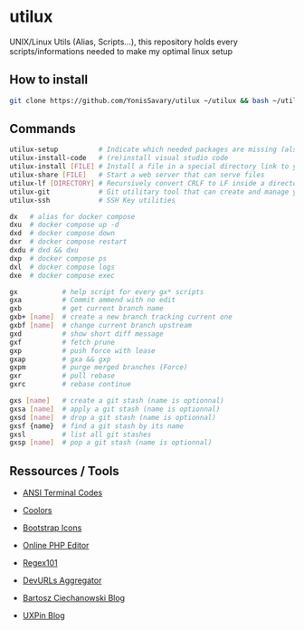 # utilux
UNIX/Linux Utils (Alias, Scripts...),
this repository holds every scripts/informations needed to make my optimal linux setup

## How to install

```bash
git clone https://github.com/YonisSavary/utilux ~/utilux && bash ~/utilux/install.sh
```

## Commands

```bash
utilux-setup          # Indicate which needed packages are missing (also install usual VSCode extensions)
utilux-install-code   # (re)install visual studio code
utilux-install [FILE] # Install a file in a special directory link to your $PATH
utilux-share [FILE]   # Start a web server that can serve files
utilux-lf [DIRECTORY] # Recursively convert CRLF to LF inside a directory (. by default)
utilux-git            # Git utilitary tool that can create and manage your repos
utilux-ssh            # SSH Key utilities

dx   # alias for docker compose
dxu  # docker compose up -d
dxd  # docker compose down
dxr  # docker compose restart
dxdu # dxd && dxu
dxp  # docker compose ps
dxl  # docker compose logs
dxe  # docker compose exec

gx           # help script for every gx* scripts
gxa          # Commit ammend with no edit
gxb          # get current branch name
gxb+ [name]  # create a new branch tracking current one
gxbf [name]  # change current branch upstream
gxd          # show short diff message
gxf          # fetch prune
gxp          # push force with lease
gxap         # gxa && gxp
gxpm         # purge merged branches (Force)
gxr          # pull rebase
gxrc         # rebase continue

gxs [name]   # create a git stash (name is optionnal)
gxsa [name]  # apply a git stash (name is optionnal)
gxsd [name]  # drop a git stash (name is optionnal)
gxsf {name}  # find a git stash by its name
gxsl         # list all git stashes
gxsp [name]  # pop a git stash (name is optionnal)
```

## Ressources / Tools

- [ANSI Terminal Codes](https://gist.github.com/fnky/458719343aabd01cfb17a3a4f7296797)
- [Coolors](https://coolors.co/)
- [Bootstrap Icons](https://icons.getbootstrap.com/)
- [Online PHP Editor](https://onlinephp.io/)
- [Regex101](https://regex101.com/)

- [DevURLs Aggregator](https://devurls.com/)
- [Bartosz Ciechanowski Blog](https://ciechanow.ski/)
- [UXPin Blog](https://www.uxpin.com/studio/blog/)






